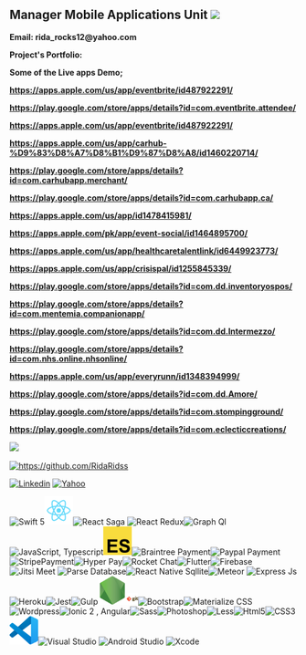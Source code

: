 
<article class="markdown-body entry-content container-lg f5" itemprop="text">

 <h1>Manager Mobile Applications Unit <img src="https://camo.githubusercontent.com/63371d36886ee658f5a97401f393e1ab1684b2fd3de674b8f5efc7d410b2a3d0/68747470733a2f2f6d656469612e67697068792e636f6d2f6d656469612f57556c706c634d704f43456d5447427442572f67697068792e676966" width="30" data-canonical-src="https://media.giphy.com/media/WUlplcMpOCEmTGBtBW/giphy.gif" style="max-width:100%;"></h1>
<b>
Email: rida_rocks12@yahoo.com

Project's Portfolio: 

Some of the Live apps Demo;


https://apps.apple.com/us/app/eventbrite/id487922291/

https://play.google.com/store/apps/details?id=com.eventbrite.attendee/

https://apps.apple.com/us/app/eventbrite/id487922291/

https://apps.apple.com/us/app/carhub-%D9%83%D8%A7%D8%B1%D9%87%D8%A8/id1460220714/

https://play.google.com/store/apps/details?id=com.carhubapp.merchant/

https://play.google.com/store/apps/details?id=com.carhubapp.ca/

https://apps.apple.com/us/app/id1478415981/

https://apps.apple.com/pk/app/event-social/id1464895700/

https://apps.apple.com/us/app/healthcaretalentlink/id6449923773/

https://apps.apple.com/us/app/crisispal/id1255845339/

https://play.google.com/store/apps/details?id=com.dd.inventoryospos/

https://play.google.com/store/apps/details?id=com.mentemia.companionapp/

https://play.google.com/store/apps/details?id=com.dd.Intermezzo/

https://play.google.com/store/apps/details?id=com.nhs.online.nhsonline/

https://apps.apple.com/us/app/everyrunn/id1348394999/

https://play.google.com/store/apps/details?id=com.dd.Amore/

https://play.google.com/store/apps/details?id=com.stompingground/

https://play.google.com/store/apps/details?id=com.eclecticcreations/

</b>

 
 <a href="https://github.com/RidaRidss?tab=followers"><img src="https://img.shields.io/github/followers/RidaRidss.svg?style=social&label=Follow&maxAge=2592000t"></a>
  
<a href="https://github.com/RidaRidss"><img src="https://camo.githubusercontent.com/df7a1bc0a2c64e6aba4416591020ae05f08d313c2cd608fda62e2f16ba88730f/68747470733a2f2f6b6f6d617265762e636f6d2f67687076632f3f757365726e616d653d52696461526964737326636f6c6f723d646331343363" alt="https://github.com/RidaRidss" data-canonical-src="https://github.com/RidaRidss" style="max-width:100%;"></a>
<!--   <a href="https://www.linkedin.com/in/rida-bilgrami-05537a6a/"><img src="https://img.shields.io/badge/-Rida Bilgrami-blue?style=flat-square&amp;logo=Linkedin&amp;logoColor=white&amp;link=https://www.linkedin.com/in/rida-bilgrami-05537a6a/" alt="Linkedin: thaianebraga"></a> -->
 <a href="https://www.linkedin.com/in/rida-bilgrami-05537a6a/"><img src="https://camo.githubusercontent.com/6dc9828248fb64760c234f5b24c275a4912e9bb546c281d0c8e67cecb3381669/68747470733a2f2f696d672e736869656c64732e696f2f62616467652f2d4c696e6b6564496e2d626c75653f7374796c653d666c6174266c6f676f3d4c696e6b6564696e266c6f676f436f6c6f723d7768697465" alt="Linkedin" data-canonical-src="https://img.shields.io/badge/-LinkedIn-blue?style=flat&amp;logo=Linkedin&amp;logoColor=white" style="max-width:100%;"></a>
 <a href="mailto:rida_rocks12@yahoo.com"><img src="https://img.shields.io/badge/-yahoo-purple?style=flat-square&amp;logo=yahoo&amp;logoColor=white&amp;mailto:rida_rocks12@yahoo.com" alt="Yahoo" data-canonical-src="https://img.shields.io/badge/-yahoo-purple?style=flat-square&amp;logo=yahoo&amp;logoColor=white&amp;mailto:rida_rocks12@yahoo.com" style="max-width:100%;"></a>
 
<img alt="Swift 5" width="50px" src="https://jeroenscode.com/wp-content/uploads/2019/02/Swift-2-512.png" style="max-width:100%;"><img alt="React" width="50px" src="https://raw.githubusercontent.com/github/explore/80688e429a7d4ef2fca1e82350fe8e3517d3494d/topics/react/react.png" style="max-width:100%;"><img alt="React Saga" width="50px" src="https://miro.medium.com/max/312/1*zcK3vvoVjsqkqB0oja8RWw.png" style="max-width:100%;">
 <img alt="React Redux" width="50px" src="https://sujanbyanjankar.com.np/wp-content/uploads/2019/02/react-redux.png" style="max-width:100%;"><img alt="Graph Ql" width="50px" src="https://encrypted-tbn0.gstatic.com/images?q=tbn:ANd9GcTAmvqOjzdJaNiez4EYUAFho44XTSvjYpsHt9BAAFBSmTkmqQFs5ar873t3vJmQbLRNpg&usqp=CAU" style="max-width:100%;"><img alt="JavaScript, Typescript" width="50px" src="https://khalilstemmler.com/img/blog/compared/ts-js.png" style="max-width:100%;"><img alt="Ecma Script 6" width="50px" src="https://raw.githubusercontent.com/wingsuitist/ecmascript-logo/master/es-ecmascript-logo.png" style="max-width:100%;"><img alt="Braintree Payment" width="50px" height="50px" src="https://marketplace.magento.com/media/catalog/product/cache/adc9a2293be371a515eb30a463d80c57/2/0/2051_v1.jpg" style="max-width:100%;"><img alt="Paypal Payment" width="50px" src="https://www.paypalobjects.com/webstatic/icon/pp258.png" style="max-width:100%;"><img  alt="StripePayment" width="50px" src="https://cdn.learnwoo.com/wp-content/uploads/2016/11/Payment-Gateway_Stripe.png" style="max-width:100%;"><img  alt="Hyper Pay" width="50px" src="https://www.hyperpay.com/wp-content/uploads/2020/04/cropped-011.png" style="max-width:100%;"><img  alt="Rocket Chat" width="50px" src="https://subak.ovh/content/images/2018/06/rocketchat.jpg" style="max-width:100%;"><img  alt="Flutter" width="50px" src="https://yt3.ggpht.com/ytc/AKedOLRt1d4p7bPylasq_66BIC8-k3hkyVjJ2JICQITK=s900-c-k-c0x00ffffff-no-rj" style="max-width:100%;"><img alt="Firebase" width="50px" src="https://pbs.twimg.com/profile_images/1517183744636964875/_475wi5p_400x400.jpg">  <img alt="Jitsi Meet" width="50px" src="https://jitsi.org/wp-content/uploads/2020/04/Jitsi_opengraph.jpg" style="max-width:100%;"> <img alt="Parse Database" width="50px" src="https://leapforwards.files.wordpress.com/2014/11/parse-logo.png" style="max-width:100%;"><img alt="React Native Sqllite" width="50px" src="http://www.embusinessproducts.com/wp-content/uploads/2018/06/db.png" style="max-width:100%;"><img alt="Meteor" width="50px" src="https://5.imimg.com/data5/II/II/GLADMIN-/meteorjs-development-500x500.png" style="max-width:100%;">
 <img alt="Express Js" width="50px" src="https://encrypted-tbn0.gstatic.com/images?q=tbn:ANd9GcSRDBrpULiUm-hmlsxC-oOoil-e0LAZrr55JA&usqp=CAU" style="max-width:100%;"><img alt="Heroku" width="50px" src="https://redislabs.com/wp-content/uploads/2016/11/logo-square-heroku.png" style="max-width:100%;"><img alt="Jest" width="50px" src="https://ih1.redbubble.net/image.404020079.1876/st,small,507x507-pad,600x600,f8f8f8.u7.jpg" style="max-width:100%;"><img alt="Gulp" width="50px" src="https://spng.subpng.com/20180616/up/kisspng-gulp-js-npm-grunt-node-js-javascript-gulp-5b25612b5eb404.5000306615291763633879.jpg" style="max-width:100%;"><img  alt="Node.js" width="50px" src="https://raw.githubusercontent.com/github/explore/80688e429a7d4ef2fca1e82350fe8e3517d3494d/topics/nodejs/nodejs.png" style="max-width:100%;"><img alt="Git" width="20px" src="https://raw.githubusercontent.com/github/explore/80688e429a7d4ef2fca1e82350fe8e3517d3494d/topics/git/git.png" style="max-width:100%;"><img alt="Bootstrap" width="50px" src="https://static.javatpoint.com/bootstrappages/images/bootstrap-tutorial.png" style="max-width:100%;"><img alt="Materialize CSS" width="50px" src="https://colinstodd.com/images/posts/matcss-min.png" style="max-width:100%;"><img  alt="Wordpress" width="50px" src="https://research.reading.ac.uk/act/wp-content/uploads/sites/2/icons/wordpress.png" style="max-width:100%;"><img  alt="Ionic 2 , Angular" width="50px" src="https://miro.medium.com/max/393/1*HKGZTa67k5lZTQ007WzWVg.png" style="max-width:100%;"><img  alt="Sass" width="50px" src="https://miro.medium.com/max/512/1*9U1toerFxB8aiFRreLxEUQ.png" style="max-width:100%;"><img alt="Photoshop" width="50px" src="https://encrypted-tbn0.gstatic.com/images?q=tbn:ANd9GcStWxjNaaIkHKkVGa69FEha2tOpst6fh2Ro_Wtemj3huH07oc8Oa4kyKFcnfmK4X_WGaA0&usqp=CAU" style="max-width:100%;"><img  alt="Less" width="50px" src="https://lesscss.org/public/img/less_logo.png" style="max-width:100%;"><img  alt="Html5" width="50px" src="https://upload.wikimedia.org/wikipedia/commons/thumb/6/61/HTML5_logo_and_wordmark.svg/1200px-HTML5_logo_and_wordmark.svg.png" style="max-width:100%;"><img alt="CSS3" width="50px" src="https://i.pinimg.com/600x315/a9/dc/c7/a9dcc740cad3149598307b5de8bc10c3.jpg" style="max-width:100%;"><img alt="Visual Studio Code" width="50px" src="https://raw.githubusercontent.com/github/explore/80688e429a7d4ef2fca1e82350fe8e3517d3494d/topics/visual-studio-code/visual-studio-code.png" style="max-width:100%;"><img alt="Visual Studio" width="50px" src="https://static.techspot.com/images2/downloads/topdownload/2019/01/2019-01-16-ts3_thumbs-a21.png" style="max-width:100%;">
 <img  alt="Android Studio" width="50px" src="https://miro.medium.com/max/1347/1*SDw6CzFHDnCzdW-wckN9xg.png" style="max-width:100%;">
<img alt="Xcode" width="50px" src="https://is3-ssl.mzstatic.com/image/thumb/Purple115/v4/ec/70/a6/ec70a6ff-fbbb-f924-0b05-cfa0028e3269/Xcode-85-220-0-4-2x.png/1200x630bb.png" style="max-width:100%;">
 


<!-- <a href="https://www.linkedin.com/in/rida-bilgrami-05537a6a/" rel="nofollow"><strong>Linked In</strong></a> -->


</article>
